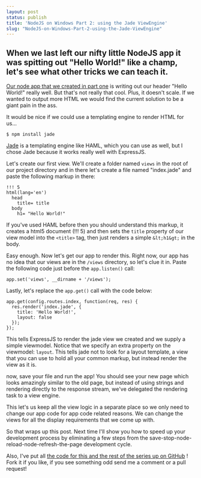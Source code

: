 ```yaml
---
layout: post
status: publish
title: 'NodeJS on Windows Part 2: using the Jade ViewEngine'
slug: "NodeJS-on-Windows-Part-2-using-the-Jade-ViewEngine"
---
```


## When we last left our nifty little NodeJS app it was spitting out "Hello World!" like a champ, let's see what other tricks we can teach it.


[Our node app that we created in part one][1]  is writing out our header "Hello World!" really well. But that&#39;s not really that cool. Plus, it doesn&#39;t scale. If we wanted to output more HTML we would find the current solution to be a giant pain in the ass.


It would be nice if we could use a templating engine to render HTML for us...


    $ npm install jade
    


[Jade][2]  is a templating engine like HAML, which you can use as well, but I chose Jade because it works really well with ExpressJS.


Let&#39;s create our first view. We&#39;ll create a folder named `views` in the root of our project directory and in there let&#39;s create a file named "index.jade" and paste the following markup in there:


    !!! 5
    html(lang='en')
      head
        title= title
      body
        h1= "Hello World!"
    


If you&#39;ve used HAML before then you should understand this markup, it creates a html5 document (!!! 5) and then sets the `title` property of our view model into the `<title>` tag, then just renders a simple `&lt;h1&gt;` in the body.


Easy enough. Now let&#39;s get our app to render this. Right now, our app has no idea that our views are in the `/views` directory, so let&#39;s clue it in. Paste the following code just before the `app.listen()` call:


    app.set('views', __dirname + '/views');
    


Lastly, let&#39;s replace the `app.get()` call with the code below:


    app.get(config.routes.index, function(req, res) {
      res.render('index.jade', {
        title: 'Hello World!',
        layout: false
      });
    });
    


This tells ExpressJS to render the jade view we created and we supply a simple viewmodel. Notice that we specify an extra property on the viewmodel: `layout`. This tells jade not to look for a layout template, a view that you can use to hold all your common markup, but instead render the view as it is.


now, save your file and run the app! You should see your new page which looks amazingly similar to the old page, but instead of using strings and rendering directly to the response stream, we've delegated the rendering task to a view engine.


This let's us keep all the view logic in a separate place so we only need to change our app code for app code related reasons. We can change the views for all the display requirements that we come up with.


So that wraps up this post. Next time I'll show you how to speed up your development process by eliminating a few steps from the save-stop-node-reload-node-refresh-the-page development cycle.


Also, I&#39;ve put all [the code for this and the rest of the series up on GitHub][3] ! Fork it if you like, if you see something odd send me a comment or a pull request!


  [1]: http://www.codeimpossible.com/2012/4/13/Getting-started-with-NodeJS-on-Windows
  [2]: http://jade-lang.com/
  [3]: https://github.com/codeimpossible/NodeJS-On-Windows
